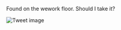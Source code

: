 Found on the wework floor. Should I take it?


![Tweet image](/assets/crosspoast/F3q26p6a8AAs8fL.jpg)

